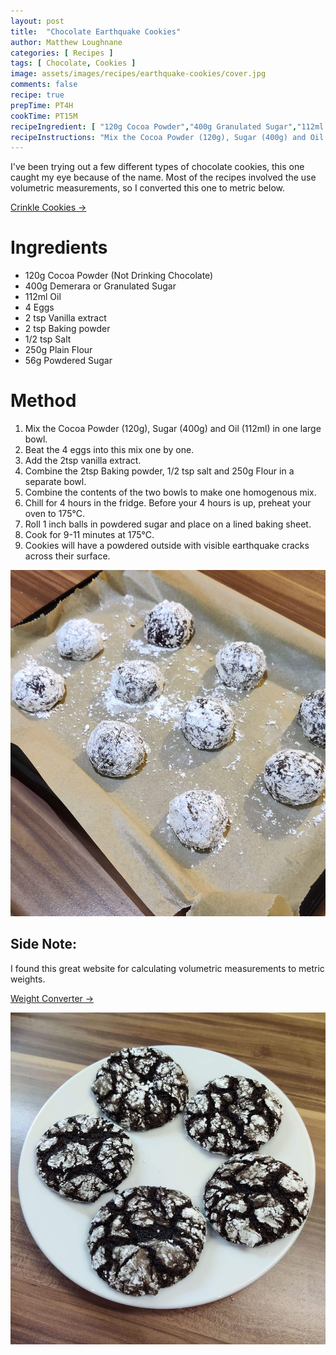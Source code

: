 ```yaml
---
layout: post
title:  "Chocolate Earthquake Cookies"
author: Matthew Loughnane
categories: [ Recipes ]
tags: [ Chocolate, Cookies ]
image: assets/images/recipes/earthquake-cookies/cover.jpg
comments: false
recipe: true
prepTime: PT4H
cookTime: PT15M
recipeIngredient: [ "120g Cocoa Powder","400g Granulated Sugar","112ml Oil","4 Eggs","2 tsp Vanilla extract","2 tsp Baking powder","1/2 tsp Salt","250g Plain Flour","56g Powdered Sugar" ]
recipeInstructions: "Mix the Cocoa Powder (120g), Sugar (400g) and Oil (112ml) in one large bowl. Beat the 4 eggs into this mix one by one. Add the 2tsp vanilla extract. Combine the 2tsp Baking powder, 1/2 tsp salt and 250g Flour in a separate bowl. Combine the contents fo the two bowls to make one homogenous mix. Chill for 4 hours in the fridge. Before your 4 hours is up, preheat your oven to 175°C. Roll 1 inch balls in powdered sugar and place on a lined baking sheet. Cook for 9-11 minutes at 175°C. Cookies will have a powdered outside with visible earthquake cracks across their surface."
---
```


I've been trying out a few different types of chocolate cookies, this one caught my eye because of the name. Most of the recipes involved the use volumetric measurements, so I converted this one to metric below.

<a target="_blank" href="https://lilluna.com/crinkles-cookies-recipe/#wprm-recipe-container-101842" class="btn badge-primary">Crinkle Cookies &rarr;</a>

# Ingredients

-   120g Cocoa Powder (Not Drinking Chocolate)
-   400g Demerara or Granulated Sugar
-   112ml Oil
-   4 Eggs
-   2 tsp Vanilla extract
-   2 tsp Baking powder
-   1/2 tsp Salt
-   250g Plain Flour
-   56g Powdered Sugar

# Method

1. Mix the Cocoa Powder (120g), Sugar (400g) and Oil (112ml) in one large bowl.
2. Beat the 4 eggs into this mix one by one.
3. Add the 2tsp vanilla extract.
4. Combine the 2tsp Baking powder, 1/2 tsp salt and 250g Flour in a separate bowl.
5. Combine the contents of the two bowls to make one homogenous mix.
6. Chill for 4 hours in the fridge. Before your 4 hours is up, preheat your oven to 175°C.
7. Roll 1 inch balls in powdered sugar and place on a lined baking sheet.
8. Cook for 9-11 minutes at 175°C.
9. Cookies will have a powdered outside with visible earthquake cracks across their surface.

![The cookies before going into the oven](/assets/images/recipes/earthquake-cookies/prep.jpg)

## Side Note:

I found this great website for calculating volumetric measurements to metric weights.

<a target="_blank" href="https://www.howmany.wiki/vw/--1%7C2--cup--of--powdered-sugar--in--gram" class="btn badge-primary">Weight Converter &rarr;</a>

<div class="wider-image">
    <img class="featured-image lazyimg" src="/assets/images/recipes/earthquake-cookies/main.jpg" alt="">
</div>
